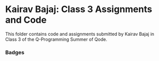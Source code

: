 # Kairav Bajaj: Class 3 Assignments and Code
This folder contains code and assignments submitted by Kairav Bajaj in Class 3 of the Q-Programming Summer of Qode.
### Badges